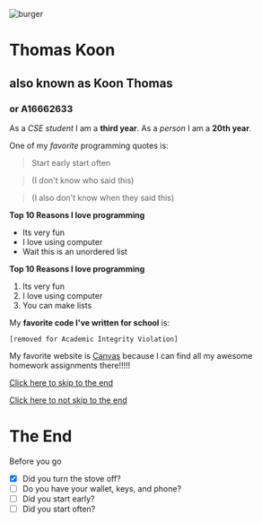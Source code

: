 ![burger](https://cdn.vox-cdn.com/thumbor/AVKMj-TnXwmzARlE9WU4PdDiBLw=/0x0:1440x1440/1200x900/filters:focal(493x518:723x748)/cdn.vox-cdn.com/uploads/chorus_image/image/55556649/243497639_274382494553664_5355071720208831254_n.26.jpeg)

# Thomas Koon
## also known as Koon Thomas
### or A16662633 

As a *CSE student* I am a **third year**.
As a *person* I am a **20th year**. 

One of my *favorite* programming quotes is: 
> Start early start often

> (I don't know who said this)

> (I also don't know when they said this)

**Top 10 Reasons I love programming** 
- Its very fun
- I love using computer
- Wait this is an unordered list 

**Top 10 Reasons I love programming** 
1. Its very fun
2. I love using computer 
3. You can make lists 



My **favorite code I've written for school** is:
```
[removed for Academic Integrity Violation]
``` 

My favorite website is [Canvas](canvas.ucsd.edu) because I can find all my awesome homework assignments there!!!!!

[Click here to skip to the end](#the-end)

[Click here to not skip to the end](other.md)

# The End
Before you go
- [x] Did you turn the stove off?
- [ ] Do you have your wallet, keys, and phone? 
- [ ] Did you start early?
- [ ] Did you start often?
